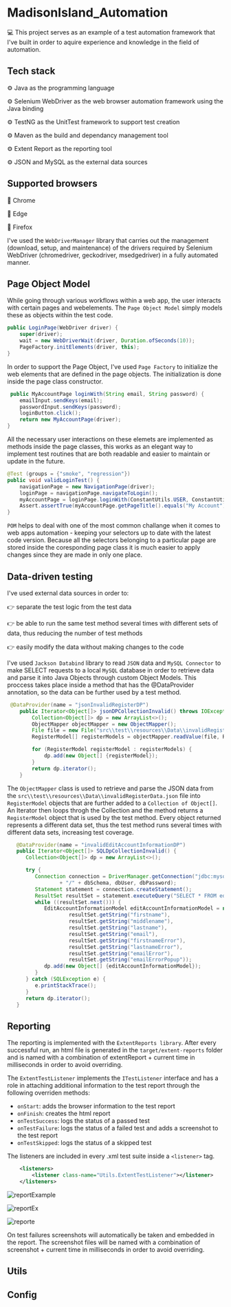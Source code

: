 # MadisonIsland_Automation

:computer: This project serves as an example of a test automation framework that I've built in order to aquire experience and knowledge in the field of automation. 

## Tech stack
:gear: Java as the programming language

:gear: Selenium WebDriver as the web browser automation framework using the Java binding

:gear: TestNG as the UnitTest framework to support test creation 

:gear: Maven as the build and dependancy management tool

:gear: Extent Report as the reporting tool

:gear: JSON and MySQL as the external data sources

## Supported browsers

:pushpin: Chrome

:pushpin: Edge

:pushpin: Firefox

I've used the ```WebDriverManager``` library that carries out the management (download, setup, and maintenance) of the drivers required by Selenium WebDriver (chromedriver, geckodriver, msedgedriver) 
in a fully automated manner.

## Page Object Model
While going through various workflows within a web app, the user interacts with certain pages and webelements. The ```Page Object Model``` simply models these as objects within the test code. 

```java
public LoginPage(WebDriver driver) {
    super(driver);
    wait = new WebDriverWait(driver, Duration.ofSeconds(10));
    PageFactory.initElements(driver, this);
}
```
In order to support the Page Object, I've used ```Page Factory``` to initialize the web elements that are defined in the page objects. The initialization is done inside the page class constructor.

```java
 public MyAccountPage loginWith(String email, String password) {
    emailInput.sendKeys(email);
    passwordInput.sendKeys(password);
    loginButton.click();
    return new MyAccountPage(driver);
}
```

All the necessary user interactions on these elemets are implemented as methods inside the page classes, this works as an elegant way to implement test routines that are both readable and easier to maintain or update in the future.

```java
@Test (groups = {"smoke", "regression"})
public void validLoginTest() {
    navigationPage = new NavigationPage(driver);
    loginPage = navigationPage.navigateToLogin();
    myAccountPage = loginPage.loginWith(ConstantUtils.USER, ConstantUtils.PASSWORD);
    Assert.assertTrue(myAccountPage.getPageTitle().equals("My Account"));
}
 ```   
 
```POM``` helps to deal with one of the most common challange when it comes to web apps automation - keeping your selectors up to date with the latest code version. Because all the selectors belonging to a particular page are stored inside the coresponding page class it is much easier to apply changes since they are made in only one place.

## Data-driven testing

I've used external data sources in order to: 

:point_right: separate the test logic from the test data

:point_right: be able to run the same test method several times with different sets of data, thus reducing the number of test methods 

:point_right: easily modify the data without making changes to the code

I've used ```Jackson Databind``` library to read ```JSON``` data and ```MySQL Connector``` to make SELECT requests to a local ```MySQL``` database in order to retrieve data and parse it into Java Objects through custom Object Models. This proccess takes place inside a method that has the @DataProvider annotation, so the data can be further used by a test method.

```java
 @DataProvider(name = "jsonInvalidRegisterDP")
    public Iterator<Object[]> jsonDPCollectionInvalid() throws IOException {
        Collection<Object[]> dp = new ArrayList<>();
        ObjectMapper objectMapper = new ObjectMapper();
        File file = new File("src\\test\\resources\\Data\\invalidRegisterData.json");
        RegisterModel[] registerModels = objectMapper.readValue(file, RegisterModel[].class);

        for (RegisterModel registerModel : registerModels) {
            dp.add(new Object[] {registerModel});
        }
        return dp.iterator();
    }
```

The ```ObjectMapper``` class is used to retrieve and parse the JSON data from the ```src\\test\\resources\\Data\\invalidRegisterData.json``` file into ```RegisterModel``` objects that are further added to a ```Collection of Object[]```. An Iterator then loops throgh the Collection and the method returns a ```RegisterModel``` object that is used by the test method. Every object returned represents a different data set, thus the test method runs several times with different data sets, increasing test coverage.

```java
   @DataProvider(name = "invalidEditAccountInformationDP")
   public Iterator<Object[]> SQLDpCollectionInvalid() {
      Collection<Object[]> dp = new ArrayList<>();

      try {
         Connection connection = DriverManager.getConnection("jdbc:mysql://" + dbHostname + ":" + dbPort
                 + "/" + dbSchema, dbUser, dbPassword);
         Statement statement = connection.createStatement();
         ResultSet resultSet = statement.executeQuery("SELECT * FROM editaccountinformation_negative");
         while ((resultSet.next())) {
            EditAccountInformationModel editAccountInformationModel = new EditAccountInformationModel(
                    resultSet.getString("firstname"),
                    resultSet.getString("middlename"),
                    resultSet.getString("lastname"),
                    resultSet.getString("email"),
                    resultSet.getString("firstnameError"),
                    resultSet.getString("lastnameError"),
                    resultSet.getString("emailError"),
                    resultSet.getString("emailErrorPopup"));
            dp.add(new Object[] {editAccountInformationModel});
         }
      } catch (SQLException e) {
         e.printStackTrace();
      }
      return dp.iterator();
   }
```

## Reporting

The reporting is implemented with the ```ExtentReports library```. After every successful run, an html file is generated in the ```target/extent-reports``` folder and is named with a combination of extentReport + current time in milliseconds in order to avoid overriding. 

The ```ExtentTestListener``` implements the ```ITestListener``` interface and has a role in attaching additional information to the test report through the following overriden methods:

+ ```onStart```: adds the browser information to the test report
+ ```onFinish```: creates the html report 
+ ```onTestSuccess```: logs the status of a passed test
+ ```onTestFailure```: logs the status of a failed test and adds a screenshot to the test report
+ ```onTestSkipped```: logs the status of a skipped test

The listeners are included in every .xml test suite inside a ```<listener>``` tag.

```xml
    <listeners>
        <listener class-name="Utils.ExtentTestListener"></listener>
    </listeners>
```

![reportExample](https://user-images.githubusercontent.com/79747055/216767532-b3a6cd7d-4507-4284-aa66-9411a2807df4.png)

![reportEx](https://user-images.githubusercontent.com/79747055/216765342-196655fe-a813-4151-bd45-c568649ce9e3.png)

![reporte](https://user-images.githubusercontent.com/79747055/216765354-870e818c-db84-4c4a-9ed2-1e6c60703e60.png)

On test failures screenshots will automatically be taken and embedded in the report. The screenshot files will be named with a combination of screenshot + current time in milliseconds in order to avoid overriding.

## Utils

## Config

